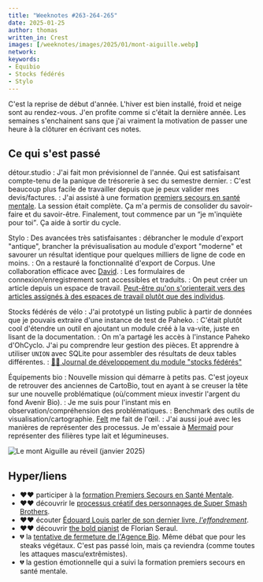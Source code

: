 ```yaml
---
title: "Weeknotes #263-264-265"
date: 2025-01-25
author: thomas
written_in: Crest
images: [/weeknotes/images/2025/01/mont-aiguille.webp]
network:
keywords:
- Équibio
- Stocks fédérés
- Stylo
---
```


C'est la reprise de début d'année.
L'hiver est bien installé, froid et neige sont au rendez-vous.
J'en profite comme si c'était la dernière année.
Les semaines s'enchainent sans que j'ai vraiment la motivation de passer
une heure à la clôturer en écrivant ces notes.


<!--more-->

## Ce qui s'est passé

détour.studio
: J'ai fait mon prévisionnel de l'année. Qui est satisfaisant compte-tenu de la panique de trésorerie à sec du semestre dernier.
: C'est beaucoup plus facile de travailler depuis que je peux valider mes devis/factures.
: J'ai assisté à une formation [premiers secours en santé mentale](https://www.pssmfrance.fr/etre-secouriste/). La session était complète. Ça m'a permis de consolider du savoir-faire et du savoir-être. Finalement, tout commence par un <q>je m'inquiète pour toi</q>. Ça aide à sortir du cycle.

Stylo
: Des avancées très satisfaisantes : débrancher le module d'export "antique", brancher la prévisualisation au module d'export "moderne" et savourer un résultat identique pour quelques milliers de ligne de code en moins.
: On a restauré la fonctionnalité d'export de Corpus. Une collaboration efficace avec [David](https://larlet.fr/david/).
: Les formulaires de connexion/enregistrement sont accessibles et traduits.
: On peut créer un article depuis un espace de travail. [Peut-être qu'on s'orienterait vers des articles assignés à des espaces de travail plutôt que des individus](https://github.com/EcrituresNumeriques/stylo/discussions/1084).

Stocks fédérés de vélo
: J'ai prototypé un listing public à partir de données que je pouvais extraire d'une instance de test de Paheko.
: C'était plutôt cool d'étendre un outil en ajoutant un module créé à la va-vite, juste en lisant de la documentation.
: On m'a partagé les accès à l'instance Paheko d'OhCyclo. J'ai pu comprendre leur gestion des pièces. Et apprendre à utiliser `UNION` avec SQLite pour assembler des résultats de deux tables différentes.
: [<span aria-hidden>✍🏻</span> Journal de développement du module "stocks fédérés"](https://framagit.org/ohcyclo/paheko-module-stock-federe/-/blob/main/JOURNAL.md?ref_type=heads#30-d%C3%A9cembre-2024)

Équipements bio
: Nouvelle mission qui démarre à petits pas. C'est joyeux de retrouver des anciennes de CartoBio, tout en ayant à se creuser la tête sur une nouvelle problématique (où/comment mieux investir l'argent du fond Avenir Bio).
: Je me suis pour l'instant mis en observation/compréhension des problématiques.
: Benchmark des outils de visualisation/cartographie. [Felt](https://felt.com/) me fait de l'œil.
: J'ai aussi joué avec les manières de représenter des processus. Je m'essaie à [Mermaid](https://www.mermaidflow.app) pour représenter des filières type lait et légumineuses.

![](/weeknotes/images/2025/01/mont-aiguille.webp "Le mont Aiguille au réveil (janvier 2025)")


## Hyper/liens

- <span aria-label="J'ai beaucoup aimé">❤️❤️</span> participer à la [formation Premiers Secours en Santé Mentale](https://www.pssmfrance.fr/etre-secouriste/).
- <span aria-label="J'ai beaucoup aimé">❤️❤️</span> découvrir le [processus créatif des personnages de Super Smash Brothers](https://www.youtube.com/watch?v=_TjTBE9ii8k).
- <span aria-label="J'ai beaucoup aimé">❤️❤️</span> écouter [Édouard Louis parler de son dernier livre, _l'effondrement_](https://www.mediapart.fr/journal/culture-et-idees/160125/edouard-louis-la-domination-masculine-empeche-et-detruit).
- <span aria-label="J'ai beaucoup aimé">❤️❤️</span> découvrir <a href="https://www.youtube.com/watch?v=Vxw2DRl7kjs" lang="en">the bold pianist</a> de Florian Seraul.
- <span aria-label="J'ai eu de la peine avec">💔</span> la [tentative de fermeture de l'Agence Bio](https://www.publicsenat.fr/actualites/parlementaire/budget-agriculture-la-droite-senatoriale-supprime-lagence-bio-et-provoque-la-colere-des-ecologistes). Même débat que pour les steaks végétaux. C'est pas passé loin, mais ça reviendra (comme toutes les attaques mascu/extrêmistes).
- <span aria-label="J'ai eu de la peine avec">💔</span> la gestion émotionnelle qui a suivi la formation premiers secours en santé mentale.
